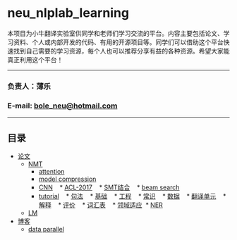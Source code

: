 # neu_nlplab_learning

本项目为小牛翻译实验室供同学和老师们学习交流的平台。内容主要包括论文、学习资料、个人或内部开发的代码、有用的开源项目等。同学们可以借助这个平台快速找到自己需要的学习资源，每个人也可以推荐分享有益的各种资源。希望大家能真正利用这个平台！
****
### 负责人：薄乐
### E-mail: bole_neu@hotmail.com
****
## 目录
* [论文](https://github.com/NEU-NLPLAB/neu_nlplab_learning/tree/master/paper)
  * [NMT](https://github.com/NEU-NLPLAB/neu_nlplab_learning/tree/master/paper/NMT)
    * [attention](https://github.com/NEU-NLPLAB/neu_nlplab_learning/tree/master/paper/NMT/attention)
    * [model compression](https://github.com/NEU-NLPLAB/neu_nlplab_learning/tree/master/paper/NMT/model%20compression)
    * [CNN](https://github.com/NEU-NLPLAB/neu_nlplab_learning/tree/master/paper/NMT/CNN)
    * [ACL-2017](https://github.com/NEU-NLPLAB/neu_nlplab_learning/tree/master/paper/NMT/ACL2017)
    * [SMT结合](https://github.com/NEU-NLPLAB/neu_nlplab_learning/tree/master/paper/NMT/SMT)
    * [beam search](https://github.com/NEU-NLPLAB/neu_nlplab_learning/tree/master/paper/NMT/beam-search)
    * [tutorial](https://github.com/NEU-NLPLAB/neu_nlplab_learning/tree/master/paper/NMT/tutorial)
    * [句法](https://github.com/NEU-NLPLAB/neu_nlplab_learning/tree/master/paper/NMT/%E5%8F%A5%E6%B3%95)
    * [基础](https://github.com/NEU-NLPLAB/neu_nlplab_learning/tree/master/paper/NMT/%E5%9F%BA%E7%A1%80)
    * [工程](https://github.com/NEU-NLPLAB/neu_nlplab_learning/tree/master/paper/NMT/%E5%B7%A5%E7%A8%8B)
    * [常识](https://github.com/NEU-NLPLAB/neu_nlplab_learning/tree/master/paper/NMT/%E5%B8%B8%E8%AF%86)
    * [数据](https://github.com/NEU-NLPLAB/neu_nlplab_learning/tree/master/paper/NMT/%E6%95%B0%E6%8D%AE)
    * [翻译单元](https://github.com/NEU-NLPLAB/neu_nlplab_learning/tree/master/paper/NMT/%E7%BF%BB%E8%AF%91%E5%8D%95%E5%85%83)
    * [解释](https://github.com/NEU-NLPLAB/neu_nlplab_learning/tree/master/paper/NMT/%E8%A7%A3%E9%87%8A)
    * [评价](https://github.com/NEU-NLPLAB/neu_nlplab_learning/tree/master/paper/NMT/%E8%AF%84%E4%BB%B7)
    * [词汇表](https://github.com/NEU-NLPLAB/neu_nlplab_learning/tree/master/paper/NMT/%E8%AF%8D%E6%B1%87%E8%A1%A8)
    * [领域适应](https://github.com/NEU-NLPLAB/neu_nlplab_learning/tree/master/paper/NMT/%E9%A2%86%E5%9F%9F%E9%80%82%E5%BA%94)
  * [NER](https://github.com/NEU-NLPLAB/neu_nlplab_learning/tree/master/paper/NER)
  * [LM](https://github.com/NEU-NLPLAB/neu_nlplab_learning/tree/master/paper/LM)
* [博客](https://github.com/NEU-NLPLAB/neu_nlplab_learning/tree/master/blog)
  * [data parallel](https://github.com/NEU-NLPLAB/neu_nlplab_learning/tree/master/blog/data%20parallel)

